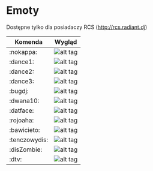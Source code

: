 # Emoty

Dostępne tylko dla posiadaczy RCS (http://rcs.radiant.dj)

| Komenda          | Wygląd                         | 
 ----------------- | ----------------------------   | 
| :nokappa:        | ![alt tag](http://i.imgur.com/S3DfdMO.png) |
| :dance1:         | ![alt tag](http://i.imgur.com/gHyn3tj.gif) |
| :dance2:         | ![alt tag](http://i.imgur.com/KWNA9jv.gif) |
| :dance3:         | ![alt tag](http://i.imgur.com/5YkWrxS.gif) |
| :bugdj:          | ![alt tag](http://i.imgur.com/pj4qROD.png) |
| :dwana10:        | ![alt tag](http://i.imgur.com/eqigqfy.jpg) |
| :datface:        | ![alt tag](http://i.imgur.com/uhUIyqA.png) |
| :rojoaha:        | ![alt tag](http://i.imgur.com/SY284fP.png) |
| :bawicieto:      | ![alt tag](http://i.imgur.com/vXjcxkw.png) |
| :tenczowydis:    | ![alt tag](http://i.imgur.com/RbTfre9.jpg) |
| :disZombie:      | ![alt tag](http://i.imgur.com/37qOJ4Y.png) |
| :dtv:            | ![alt tag](http://i.imgur.com/eOIXZJ8.png) |
